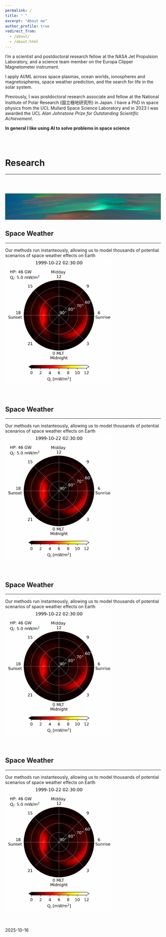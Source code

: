 ```yaml
---
permalink: /
title: " "
excerpt: "About me"
author_profile: true
redirect_from: 
  - /about/
  - /about.html
---
```

I’m a scientist and postdoctoral research fellow at the NASA Jet Propulsion Laboratory, and a science team member on the Europa Clipper Magnetometer instrument. 

​I apply AI/ML across space plasmas, ocean worlds, ionospheres and magnetospheres, space weather prediction, and the search for life in the solar system.

Previously, I was postdoctoral research associate and fellow at the National Institute of Polar Research (国立極地研究所) in Japan.  I have a PhD in space physics from the UCL Mullard Space Science Laboratory and in 2023 I was awarded the UCL _Alan Johnstone Prize for Outstanding Scientific Achievement_. 

**In general I like using AI to solve problems in space science**

<br/>
<br/>

# Research
---
<br/>

![]() <img src="/images/IMG_P5.jpeg"  width="900">

## Space Weather
------
Our methods run instanteously, allowing us to model thousands of potential scenarios of space weather effects on Earth
<br/>
<img src="/images/Qj_1999-10.gif" width="350">
<br/>
<br/>
<br/>

## Space Weather
------
Our methods run instanteously, allowing us to model thousands of potential scenarios of space weather effects on Earth
<br/>
<img src="/images/Qj_1999-10.gif" width="350">
<br/>
<br/>
<br/>

## Space Weather
------
Our methods run instanteously, allowing us to model thousands of potential scenarios of space weather effects on Earth
<br/>
<img src="/images/Qj_1999-10.gif" width="350">
<br/>
<br/>
<br/>

## Space Weather
------
Our methods run instanteously, allowing us to model thousands of potential scenarios of space weather effects on Earth
<br/>
<img src="/images/Qj_1999-10.gif" width="350">
<br/>
<br/>
<br/>

2025-10-16

